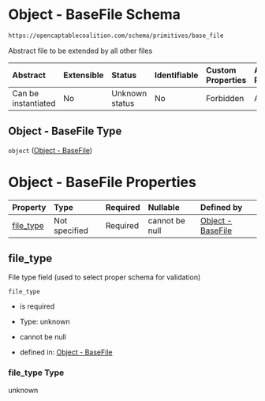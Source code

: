 # Object - BaseFile Schema

```txt
https://opencaptablecoalition.com/schema/primitives/base_file
```

Abstract file to be extended by all other files

| Abstract            | Extensible | Status         | Identifiable | Custom Properties | Additional Properties | Access Restrictions | Defined In                                                                                  |
| :------------------ | :--------- | :------------- | :----------- | :---------------- | :-------------------- | :------------------ | :------------------------------------------------------------------------------------------ |
| Can be instantiated | No         | Unknown status | No           | Forbidden         | Allowed               | none                | [BaseFile.schema.json](../../schema/primitives/BaseFile.schema.json "open original schema") |

## Object - BaseFile Type

`object` ([Object - BaseFile](basefile.md))

# Object - BaseFile Properties

| Property                | Type          | Required | Nullable       | Defined by                                                                                                                                  |
| :---------------------- | :------------ | :------- | :------------- | :------------------------------------------------------------------------------------------------------------------------------------------ |
| [file_type](#file_type) | Not specified | Required | cannot be null | [Object - BaseFile](basefile-properties-file_type.md "https://opencaptablecoalition.com/schema/primitives/base_file#/properties/file_type") |

## file_type

File type field (used to select proper schema for validation)

`file_type`

*   is required

*   Type: unknown

*   cannot be null

*   defined in: [Object - BaseFile](basefile-properties-file_type.md "https://opencaptablecoalition.com/schema/primitives/base_file#/properties/file_type")

### file_type Type

unknown
